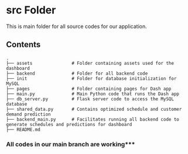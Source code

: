 # src Folder 
This is main folder for all source codes for our application.

## Contents
```
.
├── assets               # Folder containing assets used for the dashboard
├── backend              # Folder for all backend code
├── init                 # Folder for database initialization for MySQL
├── pages                # Folder containing pages for Dash app
├── main.py              # Main Python code that runs the Dash app
├── db_server.py         # Flask server code to access the MySQL database
├── shared_data.py       # Contains optimized schedule and customer demand prediction
├── backend_main.py      # Facilitates running all backend code to generate schedules and predictions for dashboard
├── README.md
```

### All codes in our main branch are working***
